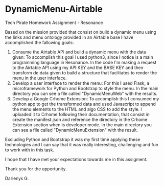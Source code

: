 # DynamicMenu-Airtable
Tech Pirate Homework Assignment - Resonance

Based on the mission provided that consist on build a dynamic menu using the links and menu ontology provided in an Airtable base I have accomplished the fallowing goals:

1. Consume the Airtable API and build a dynamic menu with the data given:
   To accomplish this goal I used python3, since I notice is a main programming language in Resonance. In the code I'm making a    request to the Airtable API using my API KEY and the BASE KEY and then transform de data given to build a structure that        facilitates to render the menu in the user interface.
2. Develop a user interface to render the menu:
  For this I used Flask, a microframework for Python and Bootstrap to style the menu. In the main directory you can see a file   called "DynamicMenuWeb" with the results.
3. Develop a Google Crhome Extension:
  To accomplish this I consumed my python app to get the transformed data and used Javascript to append the menu elements to     the HTML and algo CSS to add the style. I uploaded it to Crhome following their documentation, that consist in create the       manifest.json and reference the directory in the Crhome Extension section when is developer mode. In the main directory you     can see a file called "DynamicMenuExtension" with the result.
  
Excluding Python and Bootstrap it was my first time applying these technologies and I can say that it was really interesting, challenging and fun to work with in this task. 

I hope that I have met your expectations towards me in this assigment.

Thank you for the opportunity.

Darlenys G.
  
